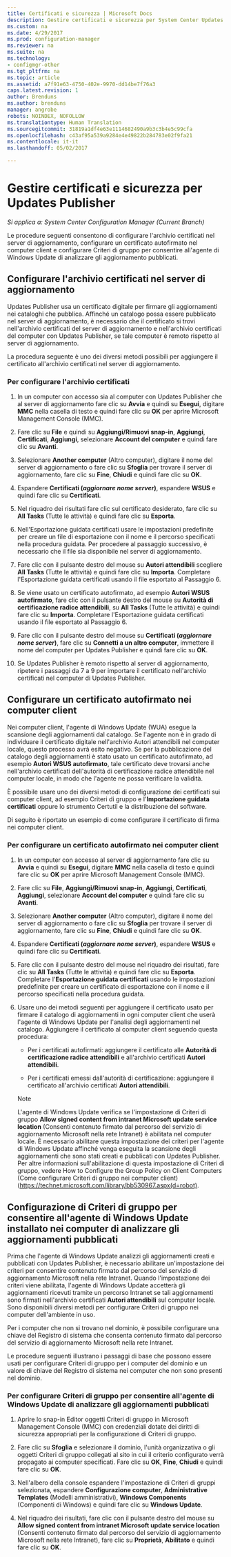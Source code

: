 ```yaml
---
title: Certificati e sicurezza | Microsoft Docs
description: Gestire certificati e sicurezza per System Center Updates Publisher
ms.custom: na
ms.date: 4/29/2017
ms.prod: configuration-manager
ms.reviewer: na
ms.suite: na
ms.technology:
- configmgr-other
ms.tgt_pltfrm: na
ms.topic: article
ms.assetid: a7f91e63-4750-402e-9970-dd14be7f76a3
caps.latest.revision: 1
author: Brenduns
ms.author: brenduns
manager: angrobe
robots: NOINDEX, NOFOLLOW
ms.translationtype: Human Translation
ms.sourcegitcommit: 31819a1df4e63e1114682490a9b3c3b4e5c99cfa
ms.openlocfilehash: c43af95a539a9284e4e49822b284783e02f9fa21
ms.contentlocale: it-it
ms.lasthandoff: 05/02/2017

---
```

# <a name="manage-certificates-and-security-for-updates-publisher"></a>Gestire certificati e sicurezza per Updates Publisher

*Si applica a: System Center Configuration Manager (Current Branch)*

Le procedure seguenti consentono di configurare l'archivio certificati nel server di aggiornamento, configurare un certificato autofirmato nel computer client e configurare Criteri di gruppo per consentire all'agente di Windows Update di analizzare gli aggiornamento pubblicati.

## <a name="configure-the-certificate-store-on-the-update-server"></a>Configurare l'archivio certificati nel server di aggiornamento
 Updates Publisher usa un certificato digitale per firmare gli aggiornamenti nei cataloghi che pubblica. Affinché un catalogo possa essere pubblicato nel server di aggiornamento, è necessario che il certificato si trovi nell'archivio certificati del server di aggiornamento e nell'archivio certificati del computer con Updates Publisher, se tale computer è remoto rispetto al server di aggiornamento.

La procedura seguente è uno dei diversi metodi possibili per aggiungere il certificato all'archivio certificati nel server di aggiornamento.

### <a name="to-configure-the-certificate-store"></a>Per configurare l'archivio certificati
1.  In un computer con accesso sia al computer con Updates Publisher che al server di aggiornamento fare clic su **Avvia** e quindi su **Esegui**, digitare **MMC** nella casella di testo e quindi fare clic su **OK** per aprire Microsoft Management Console (MMC).

2.  Fare clic su **File** e quindi su **Aggiungi/Rimuovi snap-in**, **Aggiungi**, **Certificati**, **Aggiungi**, selezionare **Account del computer** e quindi fare clic su **Avanti**.

3.  Selezionare **Another computer** (Altro computer), digitare il nome del server di aggiornamento o fare clic su **Sfoglia** per trovare il server di aggiornamento, fare clic su **Fine**, **Chiudi** e quindi fare clic su **OK**.

4.  Espandere **Certificati (*aggiornare nome server*)**, espandere **WSUS** e quindi fare clic su **Certificati**.

5.  Nel riquadro dei risultati fare clic sul certificato desiderato, fare clic su **All Tasks** (Tutte le attività) e quindi fare clic su **Esporta**.

6.  Nell'Esportazione guidata certificati usare le impostazioni predefinite per creare un file di esportazione con il nome e il percorso specificati nella procedura guidata. Per procedere al passaggio successivo, è necessario che il file sia disponibile nel server di aggiornamento.

7.  Fare clic con il pulsante destro del mouse su **Autori attendibili** scegliere **All Tasks** (Tutte le attività) e quindi fare clic su **Importa**. Completare l'Esportazione guidata certificati usando il file esportato al Passaggio 6.

8.  Se viene usato un certificato autofirmato, ad esempio **Autori WSUS autofirmato**, fare clic con il pulsante destro del mouse su **Autorità di certificazione radice attendibili**, su **All Tasks** (Tutte le attività) e quindi fare clic su **Importa**. Completare l'Esportazione guidata certificati usando il file esportato al Passaggio 6.

9.  Fare clic con il pulsante destro del mouse su **Certificati (*aggiornare nome server*)**, fare clic su **Connetti a un altro computer**, immettere il nome del computer per Updates Publisher e quindi fare clic su **OK**.

10. Se Updates Publisher è remoto rispetto al server di aggiornamento, ripetere i passaggi da 7 a 9 per importare il certificato nell'archivio certificati nel computer di Updates Publisher.



## <a name="configure-a-self-signing-certificate-on-client-computers"></a>Configurare un certificato autofirmato nei computer client
Nei computer client, l'agente di Windows Update (WUA) esegue la scansione degli aggiornamenti dal catalogo. Se l'agente non è in grado di individuare il certificato digitale nell'archivio Autori attendibili nel computer locale, questo processo avrà esito negativo. Se per la pubblicazione del catalogo degli aggiornamenti è stato usato un certificato autofirmato, ad esempio **Autori WSUS autofirmato**, tale certificato deve trovarsi anche nell'archivio certificati dell'autorità di certificazione radice attendibile nel computer locale, in modo che l'agente ne possa verificare la validità.

È possibile usare uno dei diversi metodi di configurazione dei certificati sui computer client, ad esempio Criteri di gruppo e l'**Importazione guidata certificati** oppure lo strumento Certutil e la distribuzione del software.

Di seguito è riportato un esempio di come configurare il certificato di firma nei computer client.

### <a name="to-configure-a-self-signing-certificate-on-client-computers"></a>Per configurare un certificato autofirmato nei computer client
1.  In un computer con accesso al server di aggiornamento fare clic su **Avvia** e quindi su **Esegui**, digitare **MMC** nella casella di testo e quindi fare clic su **OK** per aprire Microsoft Management Console (MMC).

2.  Fare clic su **File**, **Aggiungi/Rimuovi snap-in**, **Aggiungi**, **Certificati**, **Aggiungi**, selezionare **Account del computer** e quindi fare clic su **Avanti**.

3.  Selezionare **Another computer** (Altro computer), digitare il nome del server di aggiornamento o fare clic su **Sfoglia** per trovare il server di aggiornamento, fare clic su **Fine**, **Chiudi** e quindi fare clic su **OK**.

4.  Espandere **Certificati (*aggiornare nome server*)**, espandere **WSUS** e quindi fare clic su **Certificati**.

5.  Fare clic con il pulsante destro del mouse nel riquadro dei risultati, fare clic su **All Tasks** (Tutte le attività) e quindi fare clic su **Esporta**. Completare l'**Esportazione guidata certificati** usando le impostazioni predefinite per creare un certificato di esportazione con il nome e il percorso specificati nella procedura guidata.

6.  Usare uno dei metodi seguenti per aggiungere il certificato usato per firmare il catalogo di aggiornamenti in ogni computer client che userà l'agente di Windows Update per l'analisi degli aggiornamenti nel catalogo. Aggiungere il certificato al computer client seguendo questa procedura:

    -   Per i certificati autofirmati: aggiungere il certificato alle **Autorità di certificazione radice attendibili** e all'archivio certificati **Autori attendibili**.

    -   Per i certificati emessi dall'autorità di certificazione: aggiungere il certificato all'archivio certificati **Autori attendibili**.

    > [!NOTE]
    > L'agente di Windows Update verifica se l'impostazione di Criteri di gruppo **Allow signed content from intranet Microsoft update service location** (Consenti contenuto firmato dal percorso del servizio di aggiornamento Microsoft nella rete Intranet) è abilitata nel computer locale. È necessario abilitare questa impostazione dei criteri per l'agente di Windows Update affinché venga eseguita la scansione degli aggiornamenti che sono stati creati e pubblicati con Updates Publisher. Per altre informazioni sull'abilitazione di questa impostazione di Criteri di gruppo, vedere How to Configure the Group Policy on Client Computers (Come configurare Criteri di gruppo nei computer client)(https://technet.microsoft.com/library/bb530967.aspx(d=robot).



## <a name="configuring-group-policy-to-allow-wua-on-computers-to-scan-for-published-updates"></a>Configurazione di Criteri di gruppo per consentire all'agente di Windows Update installato nei computer di analizzare gli aggiornamenti pubblicati
Prima che l'agente di Windows Update analizzi gli aggiornamenti creati e pubblicati con Updates Publisher, è necessario abilitare un'impostazione dei criteri per consentire contenuto firmato dal percorso del servizio di aggiornamento Microsoft nella rete Intranet. Quando l'impostazione dei criteri viene abilitata, l'agente di Windows Update accetterà gli aggiornamenti ricevuti tramite un percorso Intranet se tali aggiornamenti sono firmati nell'archivio certificati **Autori attendibili** sul computer locale. Sono disponibili diversi metodi per configurare Criteri di gruppo nei computer dell'ambiente in uso.

Per i computer che non si trovano nel dominio, è possibile configurare una chiave del Registro di sistema che consenta contenuto firmato dal percorso del servizio di aggiornamento Microsoft nella rete Intranet.

Le procedure seguenti illustrano i passaggi di base che possono essere usati per configurare Criteri di gruppo per i computer del dominio e un valore di chiave del Registro di sistema nei computer che non sono presenti nel dominio.

### <a name="to-configure-group-policy-to-allow-wua-to-scan-for-published-updates"></a>Per configurare Criteri di gruppo per consentire all'agente di Windows Update di analizzare gli aggiornamenti pubblicati
1.  Aprire lo snap-in Editor oggetti Criteri di gruppo in Microsoft Management Console (MMC) con credenziali dotate dei diritti di sicurezza appropriati per la configurazione di Criteri di gruppo.

2.  Fare clic su **Sfoglia** e selezionare il dominio, l'unità organizzativa o gli oggetti Criteri di gruppo collegati al sito in cui il criterio configurato verrà propagato ai computer specificati. Fare clic su **OK**, **Fine**, **Chiudi** e quindi fare clic su **OK**.

3.  Nell'albero della console espandere l'impostazione di Criteri di gruppi selezionata, espandere **Configurazione computer**, **Administrative Templates** (Modelli amministrativi), **Windows Components** (Componenti di Windows) e quindi fare clic su **Windows Update**.

4.  Nel riquadro dei risultati, fare clic con il pulsante destro del mouse su **Allow signed content from intranet Microsoft update service location** (Consenti contenuto firmato dal percorso del servizio di aggiornamento Microsoft nella rete Intranet), fare clic su **Proprietà**, **Abilitato** e quindi fare clic su **OK**.

